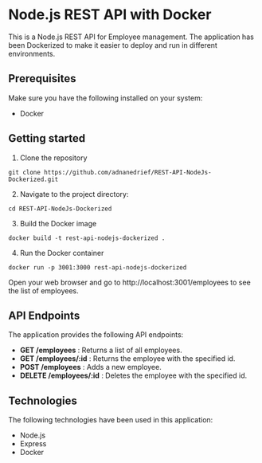 # Node.js REST API with Docker
This is a  Node.js REST API for Employee management. The application has been Dockerized to make it easier to deploy and run in different environments.

## Prerequisites
Make sure you have the following installed on your system:
- Docker

## Getting started
1.  Clone the repository
 ```shell
git clone https://github.com/adnanedrief/REST-API-NodeJs-Dockerized.git
```
2. Navigate to the project directory:
```shell
cd REST-API-NodeJs-Dockerized
```
3. Build the Docker image
```shell
docker build -t rest-api-nodejs-dockerized .
```
4. Run the Docker container
```shell
docker run -p 3001:3000 rest-api-nodejs-dockerized
```
Open your web browser and go to http://localhost:3001/employees to see the list of employees.

## API Endpoints
The application provides the following API endpoints:

- **GET /employees** : Returns a list of all employees.
- **GET /employees/:id** : Returns the employee with the specified id.
- **POST /employees** : Adds a new employee.
- **DELETE /employees/:id** : Deletes the employee with the specified id.


## Technologies
The following technologies have been used in this application:
- Node.js
- Express
- Docker
